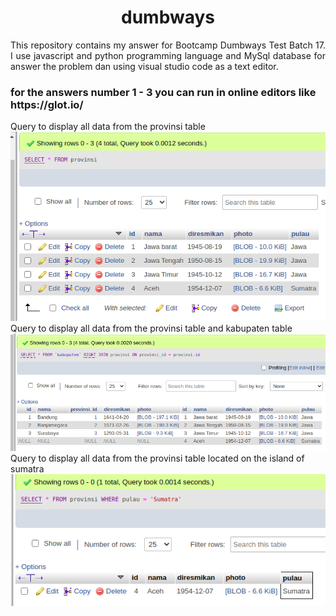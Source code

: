 <h1 align="center"> dumbways </h1>

<p align="justify">
    This repository contains my answer for Bootcamp Dumbways Test Batch 17. I use javascript and python programming language and MySql database for answer the problem dan using visual studio code as a text editor.
</p>

<h3> for the answers number 1 - 3 you can run in online editors like https://glot.io/ </h3>

<p>
    Query to display all data from the provinsi table
    <img src="provinsi.png">
    Query to display all data from the provinsi table and kabupaten table
    <img src="provinsi & kabupaten.png">
    Query to display all data from the provinsi table located on the island of sumatra
    <img src="provinsi pulau.png">

</p>